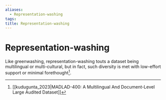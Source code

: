 ```yaml
---
aliases:
  - Representation-washing
tags:
title: Representation-washing
---
```


# Representation-washing

Like greenwashing, representation-washing touts a dataset being multilingual or multi-cultural, but in fact, such diversity is met with low-effort support or minimal forethought[^1].

[^1]: [[kudugunta_2023|MADLAD-400: A Multilingual And Document-Level Large Audited Dataset]]